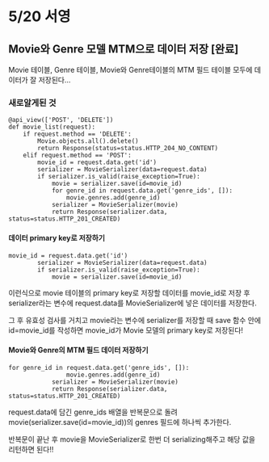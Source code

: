 # 5/20 서영

## Movie와 Genre 모델 MTM으로 데이터 저장 [완료]

Movie 테이블, Genre 테이블, Movie와 Genre테이블의 MTM 필드 테이블 모두에 데이터가 잘 저장된다...

### 새로알게된 것

```
@api_view(['POST', 'DELETE'])
def movie_list(request):
    if request.method == 'DELETE':
        Movie.objects.all().delete()
        return Response(status=status.HTTP_204_NO_CONTENT)
    elif request.method == 'POST':
        movie_id = request.data.get('id')
        serializer = MovieSerializer(data=request.data)
        if serializer.is_valid(raise_exception=True):
            movie = serializer.save(id=movie_id)
            for genre_id in request.data.get('genre_ids', []):
                movie.genres.add(genre_id)
            serializer = MovieSerializer(movie)
            return Response(serializer.data, status=status.HTTP_201_CREATED)
```

#### 데이터 primary key로 저장하기

```
movie_id = request.data.get('id')
        serializer = MovieSerializer(data=request.data)
        if serializer.is_valid(raise_exception=True):
            movie = serializer.save(id=movie_id)
```

이런식으로 movie 테이블의 primary key로 저장할 데이터를 movie_id로 저장 후 serializer라는 변수에 request.data를 MovieSerializer에 넣은 데이터를 저장한다.

그 후 유효성 검사를 거치고 movie라는 변수에 serializer를 저장할 때 save 함수 안에 id=movie_id를 작성하면 movie_id가 Movie 모델의 primary key로 저장된다!

#### Movie와 Genre의 MTM 필드 데이터 저장하기

```
for genre_id in request.data.get('genre_ids', []):
                movie.genres.add(genre_id)
            serializer = MovieSerializer(movie)
            return Response(serializer.data, status=status.HTTP_201_CREATED)
```

request.data에 담긴 genre_ids 배열을 반복문으로 돌려 movie(serializer.save(id=movie_id))의 genres 필드에 하나씩 추가한다.

반복문이 끝난 후 movie을 MovieSerializer로 한번 더 serializing해주고 해당 값을 리턴하면 된다!!
